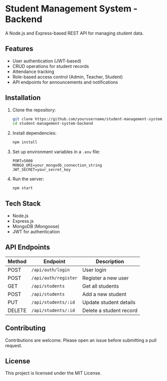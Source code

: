 # Student Management System - Backend  

A Node.js and Express-based REST API for managing student data.  

## Features  
- User authentication (JWT-based)  
- CRUD operations for student records  
- Attendance tracking  
- Role-based access control (Admin, Teacher, Student)  
- API endpoints for announcements and notifications  

## Installation  

1. Clone the repository:  
   ```sh
   git clone https://github.com/yourusername/student-management-system-backend.git
   cd student-management-system-backend
   ```
2. Install dependencies:  
   ```sh
   npm install
   ```
3. Set up environment variables in a `.env` file:  
   ```
   PORT=5000  
   MONGO_URI=your_mongodb_connection_string  
   JWT_SECRET=your_secret_key  
   ```
4. Run the server:  
   ```sh
   npm start
   ```

## Tech Stack  
- Node.js  
- Express.js  
- MongoDB (Mongoose)  
- JWT for authentication  

## API Endpoints  
| Method | Endpoint            | Description                     |  
|--------|---------------------|---------------------------------|  
| POST   | `/api/auth/login`   | User login                      |  
| POST   | `/api/auth/register` | Register a new user             |  
| GET    | `/api/students`     | Get all students                |  
| POST   | `/api/students`     | Add a new student               |  
| PUT    | `/api/students/:id` | Update student details          |  
| DELETE | `/api/students/:id` | Delete a student record         |  

## Contributing  
Contributions are welcome. Please open an issue before submitting a pull request.  

## License  
This project is licensed under the MIT License.  
